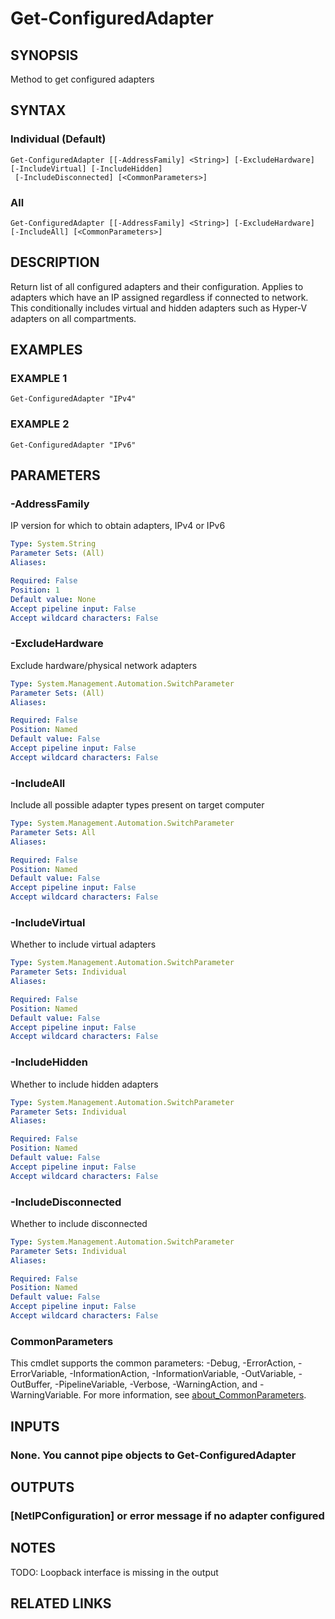 ﻿---
external help file: Project.Windows.ComputerInfo-help.xml
Module Name: Project.Windows.ComputerInfo
online version: https://github.com/metablaster/WindowsFirewallRuleset/blob/develop/Modules/Project.Windows.ComputerInfo/Help/en-US/Get-ConfiguredAdapter.md
schema: 2.0.0
---

# Get-ConfiguredAdapter

## SYNOPSIS

Method to get configured adapters

## SYNTAX

### Individual (Default)

```none
Get-ConfiguredAdapter [[-AddressFamily] <String>] [-ExcludeHardware] [-IncludeVirtual] [-IncludeHidden]
 [-IncludeDisconnected] [<CommonParameters>]
```

### All

```none
Get-ConfiguredAdapter [[-AddressFamily] <String>] [-ExcludeHardware] [-IncludeAll] [<CommonParameters>]
```

## DESCRIPTION

Return list of all configured adapters and their configuration.
Applies to adapters which have an IP assigned regardless if connected to network.
This conditionally includes virtual and hidden adapters such as Hyper-V adapters on all compartments.

## EXAMPLES

### EXAMPLE 1

```none
Get-ConfiguredAdapter "IPv4"
```

### EXAMPLE 2

```none
Get-ConfiguredAdapter "IPv6"
```

## PARAMETERS

### -AddressFamily

IP version for which to obtain adapters, IPv4 or IPv6

```yaml
Type: System.String
Parameter Sets: (All)
Aliases:

Required: False
Position: 1
Default value: None
Accept pipeline input: False
Accept wildcard characters: False
```

### -ExcludeHardware

Exclude hardware/physical network adapters

```yaml
Type: System.Management.Automation.SwitchParameter
Parameter Sets: (All)
Aliases:

Required: False
Position: Named
Default value: False
Accept pipeline input: False
Accept wildcard characters: False
```

### -IncludeAll

Include all possible adapter types present on target computer

```yaml
Type: System.Management.Automation.SwitchParameter
Parameter Sets: All
Aliases:

Required: False
Position: Named
Default value: False
Accept pipeline input: False
Accept wildcard characters: False
```

### -IncludeVirtual

Whether to include virtual adapters

```yaml
Type: System.Management.Automation.SwitchParameter
Parameter Sets: Individual
Aliases:

Required: False
Position: Named
Default value: False
Accept pipeline input: False
Accept wildcard characters: False
```

### -IncludeHidden

Whether to include hidden adapters

```yaml
Type: System.Management.Automation.SwitchParameter
Parameter Sets: Individual
Aliases:

Required: False
Position: Named
Default value: False
Accept pipeline input: False
Accept wildcard characters: False
```

### -IncludeDisconnected

Whether to include disconnected

```yaml
Type: System.Management.Automation.SwitchParameter
Parameter Sets: Individual
Aliases:

Required: False
Position: Named
Default value: False
Accept pipeline input: False
Accept wildcard characters: False
```

### CommonParameters

This cmdlet supports the common parameters: -Debug, -ErrorAction, -ErrorVariable, -InformationAction, -InformationVariable, -OutVariable, -OutBuffer, -PipelineVariable, -Verbose, -WarningAction, and -WarningVariable. For more information, see [about_CommonParameters](http://go.microsoft.com/fwlink/?LinkID=113216).

## INPUTS

### None. You cannot pipe objects to Get-ConfiguredAdapter

## OUTPUTS

### [NetIPConfiguration] or error message if no adapter configured

## NOTES

TODO: Loopback interface is missing in the output

## RELATED LINKS

